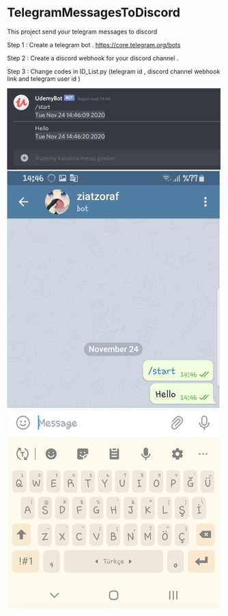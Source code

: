 # TelegramMessagesToDiscord
This project send your telegram messages to discord

Step 1 : 
Create a telegram bot . https://core.telegram.org/bots

Step 2 : 
Create a discord webhook for your discord channel .

Step 3 :
Change codes in ID_List.py (telegram id , discord channel webhook link  and telegram user id )


![alt text](https://github.com/Fatihcil16/TelegramMessagesToDiscord/blob/main/DiscordExample.jpg)
![alt text](https://github.com/Fatihcil16/TelegramMessagesToDiscord/blob/main/TelegramExample.jpg)
